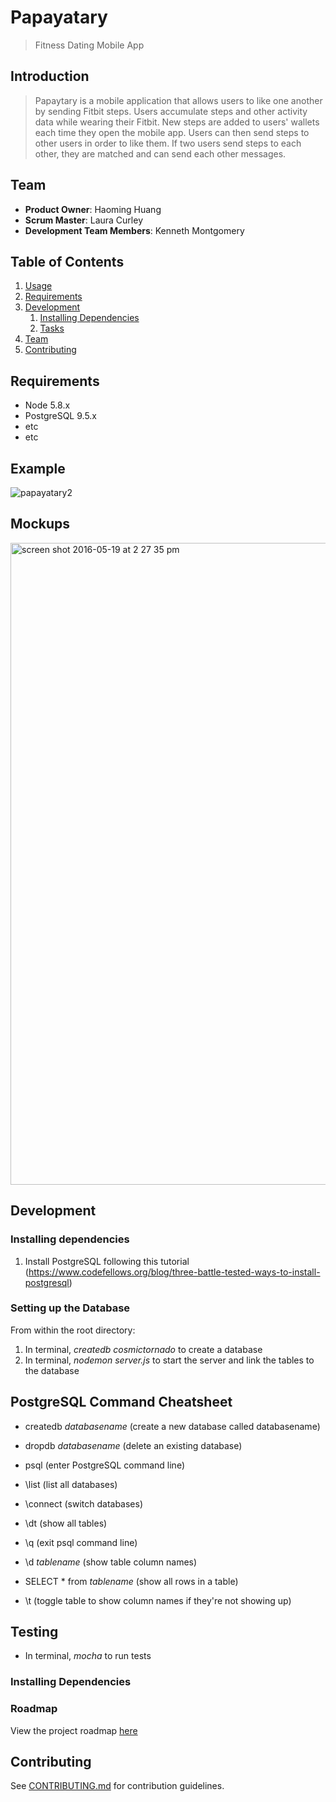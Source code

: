 # Papayatary

> Fitness Dating Mobile App

## Introduction

> Papaytary is a mobile application that allows users to like one another by sending Fitbit steps. Users accumulate steps and other activity data while wearing their Fitbit. New steps are added to users' wallets each time they open the mobile app. Users can then send steps to other users in order to like them. If two users send steps to each other, they are matched and can send each other messages.

## Team

  - __Product Owner__: Haoming Huang
  - __Scrum Master__: Laura Curley
  - __Development Team Members__: Kenneth Montgomery

## Table of Contents

1. [Usage](#Usage)
1. [Requirements](#requirements)
1. [Development](#development)
    1. [Installing Dependencies](#installing-dependencies)
    1. [Tasks](#tasks)
1. [Team](#team)
1. [Contributing](#contributing)

## Requirements

- Node 5.8.x
- PostgreSQL 9.5.x
- etc
- etc

## Example

![papayatary2](https://cloud.githubusercontent.com/assets/14812931/15410674/ebef9a8c-1dcf-11e6-9250-50e7dfe0309e.gif)

## Mockups

<img width="1027" alt="screen shot 2016-05-19 at 2 27 35 pm" src="https://cloud.githubusercontent.com/assets/14812931/15410755/6513fbec-1dd0-11e6-88e1-df928af87283.png">

## Development

### Installing dependencies
1. Install PostgreSQL following this tutorial (https://www.codefellows.org/blog/three-battle-tested-ways-to-install-postgresql)

### Setting up the Database
From within the root directory:

1. In terminal, *createdb cosmictornado* to create a database
1. In terminal, *nodemon server.js* to start the server and link the tables to the database


## PostgreSQL Command Cheatsheet
- createdb _databasename_ (create a new database called databasename)
- dropdb _databasename_ (delete an existing database)
- psql (enter PostgreSQL command line)
- \list (list all databases)
- \connect (switch databases)
- \dt (show all tables)
- \q (exit psql command line)

- \d _tablename_ (show table column names)
- SELECT * from _tablename_ (show all rows in a table)
- \t (toggle table to show column names if they're not showing up)

## Testing
- In terminal, *mocha* to run tests

### Installing Dependencies



### Roadmap

View the project roadmap [here](LINK_TO_PROJECT_ISSUES)


## Contributing

See [CONTRIBUTING.md](CONTRIBUTING.md) for contribution guidelines.

